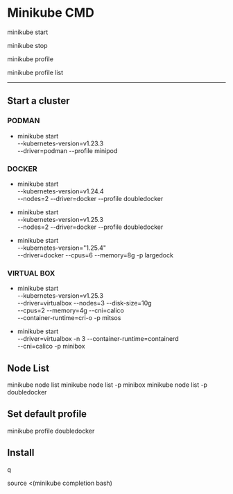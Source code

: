 # Minikube CMD

minikube start

minikube stop

minikube profile

minikube profile list

-------------------------------

## Start a cluster

### PODMAN
- minikube start \
  --kubernetes-version=v1.23.3 \
  --driver=podman --profile minipod

### DOCKER
- minikube start \
    --kubernetes-version=v1.24.4 \
    --nodes=2 --driver=docker --profile doubledocker

- minikube start \
    --kubernetes-version=v1.25.3 \
    --nodes=2 --driver=docker --profile doubledocker

- minikube start \
    --kubernetes-version="1.25.4" \
    --driver=docker --cpus=6 --memory=8g -p largedock

### VIRTUAL BOX

- minikube start \
    --kubernetes-version=v1.25.3 \
    --driver=virtualbox --nodes=3 --disk-size=10g \
    --cpus=2 --memory=4g --cni=calico \
    --container-runtime=cri-o -p mitsos

- minikube start \
  --driver=virtualbox -n 3 --container-runtime=containerd \
  --cni=calico -p minibox


## Node List

minikube node list
minikube node list -p minibox
minikube node list -p doubledocker


## Set default profile
minikube profile doubledocker

## Install
q

source <(minikube completion bash)